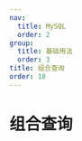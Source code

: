 ```yaml
---
nav:
  title: MySQL
  order: 2
group:
  title: 基础用法
  order: 3
title: 组合查询
order: 18
---
```


# 组合查询
